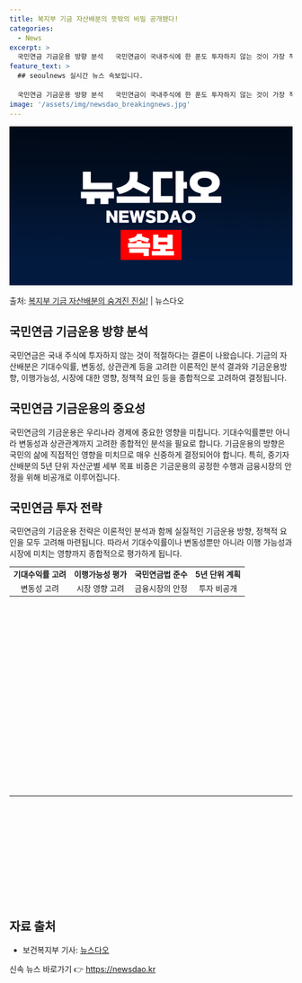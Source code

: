 ```yaml
---
title: 복지부 기금 자산배분의 뜻밖의 비밀 공개됐다!
categories:
  - News
excerpt: >
  국민연금 기금운용 방향 분석   국민연금이 국내주식에 한 푼도 투자하지 않는 것이 가장 적절하다는 결론이 나…
feature_text: >
  ## seoulnews 실시간 뉴스 속보입니다.

  국민연금 기금운용 방향 분석   국민연금이 국내주식에 한 푼도 투자하지 않는 것이 가장 적절하다는 결론이 나…
image: '/assets/img/newsdao_breakingnews.jpg'
---
```


![뉴스다오 속보](/assets/img/newsdao_breakingnews.jpg)

<p>출처: <a href="https://newsdao.kr/4083" rel="dofollow">복지부 기금 자산배분의 숨겨진 진실!</a> | 뉴스다오</p>

<h2 data-ke-size="size26">국민연금 기금운용 방향 분석</h2>
<p data-ke-size="size16">국민연금은 국내 주식에 투자하지 않는 것이 적절하다는 결론이 나왔습니다. 기금의 자산배분은 기대수익률, 변동성, 상관관계 등을 고려한 이론적인 분석 결과와 기금운용방향, 이행가능성, 시장에 대한 영향, 정책적 요인 등을 종합적으로 고려하여 결정됩니다.</p>

<h2 data-ke-size="size26">국민연금 기금운용의 중요성</h2>
<p data-ke-size="size16">국민연금의 기금운용은 우리나라 경제에 중요한 영향을 미칩니다. 기대수익률뿐만 아니라 변동성과 상관관계까지 고려한 종합적인 분석을 필요로 합니다. 기금운용의 방향은 국민의 삶에 직접적인 영향을 미치므로 매우 신중하게 결정되어야 합니다. 특히, 중기자산배분의 5년 단위 자산군별 세부 목표 비중은 기금운용의 공정한 수행과 금융시장의 안정을 위해 비공개로 이루어집니다.</p>

<h2 data-ke-size="size26">국민연금 투자 전략</h2>
<p data-ke-size="size16">국민연금의 기금운용 전략은 이론적인 분석과 함께 실질적인 기금운용 방향, 정책적 요인을 모두 고려해 마련됩니다. 따라서 기대수익률이나 변동성뿐만 아니라 이행 가능성과 시장에 미치는 영향까지 종합적으로 평가하게 됩니다.</p>

<table>
	<tbody>
		<tr>
			<td style="text-align: center; height: 17px;"><b>기대수익률 고려</b></td>
			<td style="text-align: center; height: 17px;"><b>이행가능성 평가</b></td>
			<td style="text-align: center; height: 17px;"><b>국민연금법 준수</b></td>
			<td style="text-align: center; height: 17px;"><b>5년 단위 계획</b></td>
		</tr>
		<tr>
			<td style="text-align: center; height: 17px;">변동성 고려</td>
			<td style="text-align: center; height: 17px;">시장 영향 고려</td>
			<td style="text-align: center; height: 17px;">금융시장의 안정</td>
			<td style="text-align: center; height: 17px;">투자 비공개</td>
		</tr>
	</tbody>
</table>

<p data-ke-size="size16">&nbsp;</p>
<p data-ke-size="size16">&nbsp;</p>
<p data-ke-size="size16">&nbsp;</p>
<p data-ke-size="size16">&nbsp;</p>
<p data-ke-size="size16">&nbsp;</p>
<p data-ke-size="size16">&nbsp;</p>
<p data-ke-size="size16">&nbsp;</p>
<p data-ke-size="size16">&nbsp;</p>
<p data-ke-size="size16">&nbsp;</p>
<p data-ke-size="size16">&nbsp;</p>
<p data-ke-size="size16">&nbsp;</p>

<hr>
<p data-ke-size="size16">&nbsp;</p>
<p data-ke-size="size16">&nbsp;</p>
<p data-ke-size="size16">&nbsp;</p>
<p data-ke-size="size16">&nbsp;</p>
<p data-ke-size="size16">&nbsp;</p>
<p data-ke-size="size16">&nbsp;</p>

<h2 data-ke-size="size26">자료 출처</h2>
<ul>
	<li>보건복지부 기사: <a href="https://newsdao.kr/4083">뉴스다오</a></li>
</ul> 

신속 뉴스 바로가기 👉 <a href="https://newsdao.kr" rel="dofollow">https://newsdao.kr</a>


